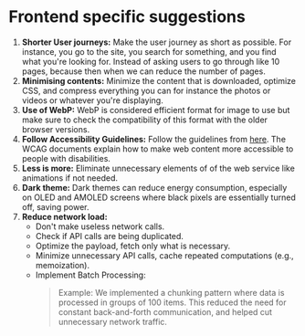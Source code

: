 # Frontend specific suggestions

1. **Shorter User journeys:** Make the user journey as short as possible. For instance, you go to the site, you search for something, and you find what you're looking for. Instead of asking users to go through like 10 pages, because then when we can reduce the number of pages.
2. **Minimising contents:** Minimize the content that is downloaded, optimize CSS, and compress everything you can for instance the photos or videos or whatever you're displaying.
3. **Use of WebP:** WebP is considered efficient format for image to use but make sure to check the compatibility of this format with the older browser versions.
4. **Follow Accessibility Guidelines:** Follow the guidelines from [here](https://www.w3.org/WAI/standards-guidelines/wcag/). The WCAG documents explain how to make web content more accessible to people with disabilities. 
5. **Less is more:** Eliminate unnecessary elements of of the web service like animations if not needed.
6. **Dark theme:** Dark themes can reduce energy consumption, especially on OLED and AMOLED screens where black pixels are essentially turned off, saving power.
7. **Reduce network load:**
   - Don't make useless network calls.
   - Check if API calls are being duplicated.
   - Optimize the payload, fetch only what is necessary.
   - Minimize unnecessary API calls, cache repeated computations (e.g., memoization).
   - Implement Batch Processing:
     > Example: We implemented a chunking pattern where data is processed in groups of 100 items. This reduced the need for constant back-and-forth communication, and helped cut unnecessary network traffic.
   

